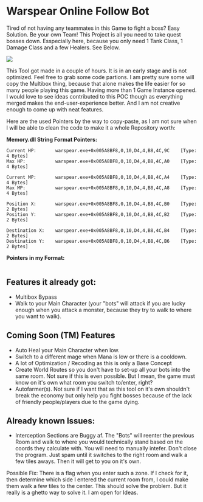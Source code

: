 
# Warspear Online Follow Bot
Tired of not having any teammates in this Game to fight a boss? Easy Solution. Be your own Team! This Project is all you need to take quest bosses down. Esspecially here, because you only need 1 Tank Class, 1 Damage Class and a few Healers. See Below.

[![](https://res.cloudinary.com/marcomontalbano/image/upload/v1609086121/video_to_markdown/images/streamable--jeqbi5-c05b58ac6eb4c4700831b2b3070cd403.jpg)](https://streamable.com/jeqbi5 "")

This Tool got made in a couple of hours. It is in an early stage and is not optimized. Feel free to grab some code partions. I am pretty sure some will copy the Multibox thing, because that alone makes the life easier for so many people playing this game. Having more than 1 Game Instance opened. I would love to see ideas contributed to this POC though as everything merged makes the end-user-experience better. And I am not creative enough to come up with neat features.

Here are the used Pointers by the way to copy-paste, as I am not sure when I will be able to clean the code to make it a whole Repository worth:

**Memory.dll String Format Pointers:**
```
Current HP:       warspear.exe+0x005A8BF8,0,10,D4,4,B8,4C,9C    [Type: 4 Bytes]
Max HP:           warspear.exe+0x005A8BF8,0,10,D4,4,B8,4C,A0    [Type: 4 Bytes]

Current MP:       warspear.exe+0x005A8BF8,0,10,D4,4,B8,4C,A4    [Type: 4 Bytes]
Max MP:           warspear.exe+0x005A8BF8,0,10,D4,4,B8,4C,A8    [Type: 4 Bytes]

Position X:       warspear.exe+0x005A8BF8,0,10,D4,4,B8,4C,B0    [Type: 2 Bytes]
Position Y:       warspear.exe+0x005A8BF8,0,10,D4,4,B8,4C,B2    [Type: 2 Bytes]

Destination X:    warspear.exe+0x005A8BF8,0,10,D4,4,B8,4C,B4    [Type: 2 Bytes]
Destination Y:    warspear.exe+0x005A8BF8,0,10,D4,4,B8,4C,B6    [Type: 2 Bytes]
```
**Pointers in my Format:**
```
```

## Features it already got:
- Multibox Bypass
- Walk to your Main Character (your "bots" will attack if you are lucky enough when you attack a monster, because they try to walk to where you want to walk).

## Coming Soon (TM) Features
- Auto Heal your Main Character when low.
- Switch to a different mage when Mana is low or there is a cooldown.
- A lot of Optimization / Recoding as this is only a Base Concept
- Create World Routes so you don't have to set-up all your bots into the same room. Not sure if this is even possible. But I mean, the game must know on it's own what room you switch to/enter, right?
- Autofarmer(s). Not sure if I want that as this tool on it's own shouldn't break the economy but only help you fight bosses because of the lack of friendly people/players due to the game dying.

## Already known Issues:
- Interception Sections are Buggy af. The "Bots" will reenter the previous Room and walk to where you would technically stand based on the coords they calculate with. You will need to manually intefer. Don't close the program. Just spam until it switches to the right room and walk a few tiles aways. Then it will get to you on it's own.

Possible Fix: There is a flag when you enter such a zone. If I check for it, then determine which side I entered the current room from, I could make them walk a few tiles to the center. This should solve the problem. But it really is a ghetto way to solve it. I am open for Ideas.
